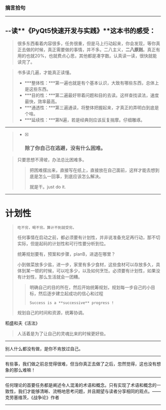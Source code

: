 ### 摘言拾句

***

## --读**《PyQt5快速开发与实践》**这本书的感受：

> 很多东西看着内容很多，任务很重，但是马上行动起来，你会发现，等你真正去做的时候，真正需要做的事情，并不多。二八主义，**二八原则**。真正有用的也就20%，也就费点心思，其他都是凑字数。认真读一读，很快就能读完了。

> 书多读几遍，才能真正读懂。
>
> - ***整体性：***第一遍也就是有个基本认识，大致有哪些东西，总体上是这些东西。
> - ***目的性：***第二遍最好带着问题和目的去读。这样查找读法，速度最快，效率最高。
> - ***通透性：***第三遍通读，将整体把握起来，才真正的弄明白到底是个啥。
> - ***延续性：***第N遍，若是经典则应该反复揣摩。仔细雕琢。

---

> - [x] ### **除了你自己在逃避，没有什么困难。**

> 只要思想不滑坡，办法总比困难多。
>
> > 把困难摆出来，直接写在纸上，直接放在自己面前，这样才能去想到底是怎么一回事，到底应该怎么解决。
> >
> > 就是干。just do it.

---

# 计划性

> ```
> 吃不穷，喝不穷。算计不到就受穷。
> ```
>
> 任何事情在启动之前，都必须要有计划性，并非说准备充足再行动，那不切实际，但是起码的计划性和可行性要分析到位。
>
> 统筹规划要有，预案和步骤，planB，进退在哪里？
>
> 小到做菜放多少盐，进一步，家里有多少食材，这些食材可以存放多久，具体到某一顿的时候，可以吃多少，以及如何烹饪。必须要有计划性，如果没有计划性，那么生活就会一团糟。
>
> >
> >
> >明确自己的目的所在，然后开始统筹规划，规划每一步自己的小目标，然后逐步建立起成功的信心和过程
> >
> >
> >
> >```Success is a **successive** progress !```
>
> 规划自己的时间和资源，统筹协调。



稻盛和夫《活法》

> 人活着是为了让自己的灵魂比来的时候更好些。









---

别人什么都没有做，是你不肯放过自己。

---

有些事，我们做之前总觉得很难，但当你真正去做了之后，忽然觉得，这也没有想象的那么难嘛！

---

























任何理论的首要任务都是阐述令人混淆的术语和概念。只有实现了术语和概念的一致性，我们才能够清晰、流畅地思考问题，并且期望与读者分享相同的观点。——克劳塞维茨，《战争论》作者

---





